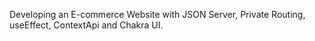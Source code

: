  Developing an E-commerce Website with JSON Server, Private Routing, useEffect, ContextApi and Chakra UI.
